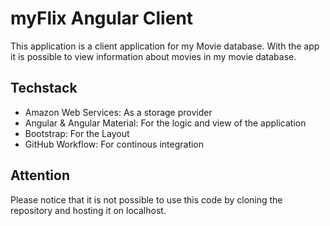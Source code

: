 # myFlix Angular Client

This application is a client application for my Movie database. With the app it is possible to view information about movies in my movie database.

## Techstack

- Amazon Web Services: As a storage provider
- Angular & Angular Material: For the logic and view of the application
- Bootstrap: For the Layout
- GitHub Workflow: For continous integration

## Attention
Please notice that it is not possible to use this code by cloning the repository and hosting it on localhost.
